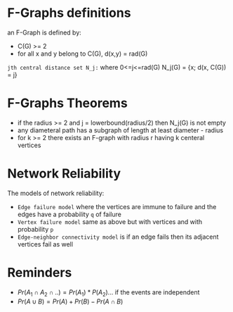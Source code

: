  # F-Graphs definitions
 an F-Graph is defined by:
 - C(G) >= 2
 - for all x and y belong to C(G), d(x,y) = rad(G)

`jth central distance set N_j:` where 0<=j<=rad(G)
N_j(G) = {x; d(x, C(G)) = j}

# F-Graphs Theorems
- if the radius >= 2 and j = lowerbound(radius/2) then N_j(G) is not empty
- any diameteral path has a subgraph of length at least diameter  - radius
- for k >= 2 there exists an F-graph with radius r having k centeral vertices

# Network Reliability
The models of network reliability:
- `Edge failure model` where the vertices are immune to failure and the edges have a probability `q` of failure
- `Vertex failure model` same as above but with vertices and with probability `p`
- `Edge-neighbor connectivity model` is if an edge fails then its adjacent vertices fail as well

# Reminders
- $Pr(A_1\cap A_2 \cap ..) = Pr(A_1)*P(A_2)...$ if the events are independent 
- $Pr(A\cup B) = Pr(A)+Pr(B)-Pr(A\cap B)$
